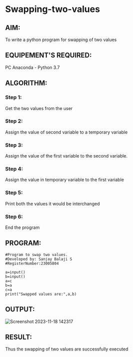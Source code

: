 # Swapping-two-values
## AIM:
To write a python program for swapping of two values
## EQUIPEMENT'S REQUIRED: 
PC
Anaconda - Python 3.7
## ALGORITHM: 
### Step 1:
Get the two values from the user
### Step 2: 
Assign the value of second variable to a temporary variable 
### Step 3: 
Assign the value of the first variable to the second variable.
### Step 4:  
Assign the value in temporary variable to the first variable
### Step 5: 
Print both the values it would be interchanged
### Step 6: 
End the program
## PROGRAM:
```
#Program to swap two values.
#Developed by: Sanjay Balaji S
#RegisterNumber:23005804

a=input()
b=input()
a=c
b=a
c=a
print("Swapped values are:",a,b)
```
## OUTPUT:
![Screenshot 2023-11-18 142317](https://github.com/SanjayBalaji0/Swapping-two-values/assets/145533553/18b0a429-450f-4386-a5b0-025c3d86f798)



## RESULT:
Thus the swapping of two values are successfully executed



